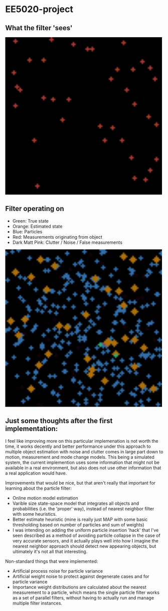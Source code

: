 # EE5020-project

## What the filter 'sees'
<img src=https://github.com/Jesperoka/EE5020-project/blob/messy_main/what_the_filter_sees.gif width=500>

## Filter operating on 
- Green: True state
- Orange: Estimated state
- Blue: Particles
- Red: Measurements originating from object
- Dark Matt Pink: Clutter / Noise / False measurements
<img src=https://github.com/Jesperoka/EE5020-project/blob/messy_main/animation.gif width=500>


## Just some thoughts after the first implementation:

I feel like improving more on this particular implemenation is not worth the time, it works decently and better performance under this approach to multiple object estimation with noise and clutter comes in large part down to motion, measurement and mode change models. This being a simulated system, the current implemention uses some information that might not be available in a real environment, but also does not use other information that a real application would have.

Improvements that would be nice, but that aren't really that important for learning about the particle filter:
- Online motion model estimation
- Varible size state-space model that integrates all objects and probabilities (i.e. the 'proper' way), instead of nearest neighbor filter with some heuristics.
- Better estimate heuristic (mine is really just MAP with some basic thresholding based on number of particles and sum of weights)
- I was intending on adding the uniform particle insertion 'hack' that I've seen described as a method of avoiding particle collapse in the case of very accurate sensors, and it actually plays well into how I imagine the nearest neighbor approach should detect new appearing objects, but ultimately it's not all that interesting.

Non-standard things that were implemented:
- Artificial process noise for particle variance
- Artificial weight noise to protect against degenerate cases and for particle variance
- Importance weight distributions are calculated about the nearest measurement to a particle, which means the single particle filter works as a set of parallel filters, without having to actually run and manage multiple filter instances. 
